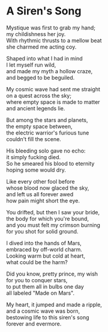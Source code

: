 # A Siren's Song

Mystique was first to grab my hand;  
my childishness her joy.  
With rhythmic thrusts to a mellow beat  
she charmed me acting coy.  

Shaped into what I had in mind  
I let myself run wild,  
and made my myth a hollow craze,  
and begged to be beguiled.  

My cosmic wave had sent me straight  
on a quest across the sky;  
where empty space is made to matter  
and ancient legends lie.  

But among the stars and planets,  
the empty space between,  
the electric warrior's furious tune  
couldn't fill the scene.  

His bleeding solo gave no echo:  
it simply fucking died.  
So he smeared his blood to eternity  
hoping some would dry.  

Like every other fool before  
whose blood now glaced the sky,  
and left us all forever awed  
how pain might short the eye.  

You drifted, but then I saw your bride,  
the body for which you're bound,  
and you must felt my crimson burning  
for you shot for solid ground.  

I dived into the hands of Mars,  
embraced by off-world charm.  
Looking warm but cold at heart,  
what could be the harm?  

Did you know, pretty prince, my wish  
for you to conquer stars,  
to put them all in bulbs one day  
all labeled "Made on Mars".  

My heart, it jumped and made a ripple,  
and a cosmic wave was born,  
bestowing life to this siren's song  
forever and evermore.  

